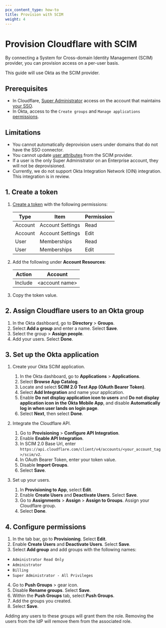 ```yaml
---
pcx_content_type: how-to
title: Provision with SCIM
weight: 4
---
```


# Provision Cloudflare with SCIM

By connecting a System for Cross-domain Identity Management (SCIM) provider, you can provision access on a per-user basis.

This guide will use Okta as the SCIM provider.

## Prerequisites

- In Cloudflare, [Super Administrator](/fundamentals/account-and-billing/account-maintenance/change-super-admin/) access on the account that maintains [your SSO](/cloudflare-one/applications/configure-apps/dash-sso-apps/).
- In Okta, access to the `Create groups` and `Manage applications` [permissions](https://help.okta.com/en-us/Content/Topics/Security/custom-admin-role/about-role-permissions.htm).

## Limitations

- You cannot automatically deprovision users under domains that do not have the SSO connector.
- You cannot update [user attributes](/cloudflare-one/policies/filtering/identity-selectors/) from the SCIM provider.
- If a user is the only Super Administrator on an Enterprise account, they will not be deprovisioned.
- Currently, we do not support Okta Integration Network (OIN) integration. This integration is in review.

## 1. Create a token

1. [Create a token](/fundamentals/api/get-started/create-token/) with the following permissions:

   | Type    | Item             | Permission |
   | ------- | ---------------- | ---------- |
   | Account | Account Settings | Read       |
   | Account | Account Settings | Edit       |
   | User    | Memberships      | Read       |
   | User    | Memberships      | Edit       |

2. Add the following under **Account Resources**:

   | Action  | Account          |
   | ------- | ---------------- |
   | Include | \<account name\> |

3. Copy the token value.

## 2. Assign Cloudflare users to an Okta group

1. In the Okta dashboard, go to **Directory** > **Groups**.
2. Select **Add a group** and enter a name. Select **Save**.
3. Select the group > **Assign people**.
4. Add your users. Select **Done**.

## 3. Set up the Okta application

1. Create your Okta SCIM application.

   1. In the Okta dashboard, go to **Applications** > **Applications**.
   2. Select **Browse App Catalog**.
   3. Locate and select **SCIM 2.0 Test App (OAuth Bearer Token)**.
   4. Select **Add Integration** and name your application.
   5. Enable **Do not display application icon to users** and **Do not display application icon in the Okta Mobile App**, and disable **Automatically log in when user lands on login page**.
   6. Select **Next**, then select **Done**.

2. Integrate the Cloudflare API.

   1. Go to **Provisioning** > **Configure API Integration**.
   2. Enable **Enable API Integration**.
   3. In SCIM 2.0 Base Url, enter `https://api.cloudflare.com/client/v4/accounts/<your_account_tag>/scim/v2`.
   4. In OAuth Bearer Token, enter your token value.
   5. Disable **Import Groups**.
   6. Select **Save**.

3. Set up your users.

   1. In **Provisioning to App**, select **Edit**.
   2. Enable **Create Users** and **Deactivate Users**. Select **Save**.
   3. Go to **Assignments** > **Assign** > **Assign to Groups**. Assign your Cloudflare group.
   4. Select **Done**.

## 4. Configure permissions

1. In the tab bar, go to **Provisioning**. Select **Edit**.
2. Enable **Create Users** and **Deactivate Users**. Select **Save**.
3. Select **Add group** and add groups with the following names:

- `Administrator Read Only`
- `Administrator`
- `Billing`
- `Super Administrator - All Privileges`

4. Go to **Push Groups** > gear icon.
5. Disable **Rename groups**. Select **Save**.
6. Within the **Push Groups** tab, select **Push Groups**.
7. Add the groups you created.
8. Select **Save**.

Adding any users to these groups will grant them the role. Removing the users from the IdP will remove them from the associated role.
